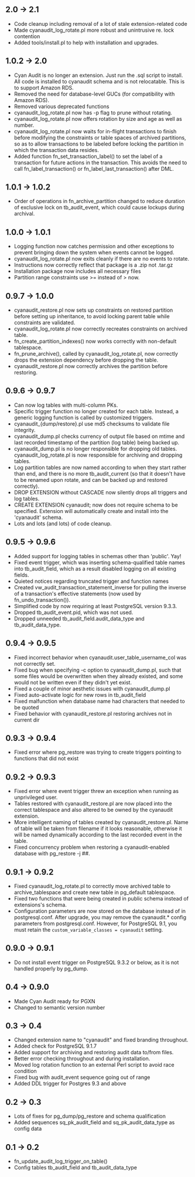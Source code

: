2.0 -> 2.1
----------
- Code cleanup including removal of a lot of stale extension-related code
- Made cyanaudit_log_rotate.pl more robust and unintrusive re. lock contention
- Added tools/install.pl to help with installation and upgrades.

1.0.2 -> 2.0
------------
- Cyan Audit is no longer an extension. Just run the .sql script to install. All
  code is installed to cyanaudit schema and is not relocatable. This is to
  support Amazon RDS.
- Removed the need for database-level GUCs (for compatibility with Amazon RDS).
- Removed various deprecated functions
- cyanaudit_log_rotate.pl now has -p flag to prune without rotating.
- cyanaudit_log_rotate.pl now offers rotation by size and age as well as number.
- cyanaudit_log_rotate.pl now waits for in-flight transactions to finish before
  modifying the constraints or table spaces of archived partitions, so as to
  allow transactions to be labeled before locking the partition in which the
  transaction data resides.
- Added function fn_set_transaction_label() to set the label of a transaction
  for future actions in the transaction. This avoids the need to call
  fn_label_transaction() or fn_label_last_transaction() after DML.

1.0.1 -> 1.0.2
--------------
- Order of operations in fn_archive_partition changed to reduce duration of
  exclusive lock on tb_audit_event, which could cause lockups during archival.

1.0.0 -> 1.0.1
--------------
- Logging function now catches permission and other exceptions to prevent
  bringing down the system when events cannot be logged.
- cyanaudit_log_rotate.pl now exits cleanly if there are no events to rotate.
- Instructions now correctly reflect that package is a .zip not .tar.gz
- Installation package now includes all necessary files
- Partition range constraints use >= instead of > now.

0.9.7 -> 1.0.0
--------------
- cyanaudit_restore.pl now sets up constraints on restored partition before
  setting up inheritance, to avoid locking parent table while constraints are
  validated.
- cyanaudit_log_rotate.pl now correctly recreates constraints on archived table.
- fn_create_partition_indexes() now works correctly with non-default tablespace.
- fn_prune_archive(), called by cyanaudit_log_rotate.pl, now correctly drops the
  extension dependency before dropping the table.
- cyanaudit_restore.pl now correctly archives the partition before restoring.


0.9.6 -> 0.9.7
--------------
- Can now log tables with multi-column PKs.
- Specific trigger function no longer created for each table.  Instead, a
  generic logging function is called by customized triggers.
- cyanaudit_{dump/restore}.pl use md5 checksums to validate file integrity.
- cyanaudit_dump.pl checks currency of output file based on mtime and last
  recorded timestamp of the partition (log table) being backed up.
- cyanaudit_dump.pl is no longer responsible for dropping old tables.
  cyanaudit_log_rotate.pl is now responsible for archiving and dropping tables.
- Log partition tables are now named according to when they start rather than
  end, and there is no more tb_audit_current (so that it doesn't have to be
  renamed upon rotate, and can be backed up and restored correctly).
- DROP EXTENSION without CASCADE now silently drops all triggers and log tables.
- CREATE EXTENSION cyanaudit; now does not require schema to be specified.
  Extension will automatically create and install into the 'cyanaudit' schema.
- Lots and lots (and lots) of code cleanup.

0.9.5 -> 0.9.6
--------------
- Added support for logging tables in schemas other than 'public'. Yay!
- Fixed event trigger, which was inserting schema-qualified table names into
  tb_audit_field, which as a result disabled logging on all existing fields.
- Quieted notices regarding truncated trigger and function names
- Created vw_audit_transaction_statement_inverse for pulling the inverse of a
  transaction's effective statements (now used by fn_undo_transaction()).
- Simplified code by now requiring at least PostgreSQL version 9.3.3.
- Dropped tb_audit_event.pid, which was not used.
- Dropped unneeded tb_audit_field.audit_data_type and tb_audit_data_type.

0.9.4 -> 0.9.5
--------------
- Fixed incorrect behavior when cyanaudit.user_table_username_col was not
  correctly set.
- Fixed bug when specifying -c option to cyanaudit_dump.pl, such that some files
  would be overwritten when they already existed, and some would not be written
  even if they didn't yet exist.
- Fixed a couple of minor aesthetic issues with cyanaudit_dump.pl
- Fixed auto-activate logic for new rows in tb_audit_field
- Fixed malfunction when database name had characters that needed to be quoted
- Fixed behavior with cyanaudit_restore.pl restoring archives not in current dir

0.9.3 -> 0.9.4
--------------
- Fixed error where pg_restore was trying to create triggers pointing to
  functions that did not exist

0.9.2 -> 0.9.3
--------------
- Fixed error where event trigger threw an exception when running as
  unprivileged user.
- Tables restored with cyanaudit_restore.pl are now placed into the correct
  tablespace and also altered to be owned by the cyanaudit extension.
- More intelligent naming of tables created by cyanaudit_restore.pl. Name of
  table will be taken from filename if it looks reasonable, otherwise it will be
  named dynamically according to the last recorded event in the table.
- Fixed concurrency problem when restoring a cyanaudit-enabled database with
  pg_restore -j ##.

0.9.1 -> 0.9.2
--------------
- Fixed cyanaudit_log_rotate.pl to correctly move archived table to
  archive_tablespace and create new table in pg_default tablespace.
- Fixed two functions that were being created in public schema instead of
  extensions's schema.
- Configuration parameters are now stored on the database instead of in
  postgresql.conf. After upgrade, you may remove the cyanaudit.* config
  parameters from postgresql.conf. However, for PostgreSQL 9.1, you must retain
  the `custom_variable_classes = cyanaudit` setting.

0.9.0 -> 0.9.1
--------------
- Do not install event trigger on PostgreSQL 9.3.2 or below, as it is not
  handled properly by pg_dump.

0.4 -> 0.9.0
------------
- Made Cyan Audit ready for PGXN
- Changed to semantic version number

0.3 -> 0.4
----------
- Changed extension name to "cyanaudit" and fixed branding throughout.
- Added check for PostgreSQL 9.1.7 
- Added support for archiving and restoring audit data to/from files.
- Better error checking throughout and during installation.
- Moved log rotation function to an external Perl script to avoid race condition
- Fixed bug with audit_event sequence going out of range
- Added DDL trigger for Postgres 9.3 and above

0.2 -> 0.3
----------
- Lots of fixes for pg_dump/pg_restore and schema qualification
- Added sequences sq_pk_audit_field and sq_pk_audit_data_type as config data

0.1 -> 0.2
----------
- fn_update_audit_log_trigger_on_table()
- Config tables tb_audit_field and tb_audit_data_type

